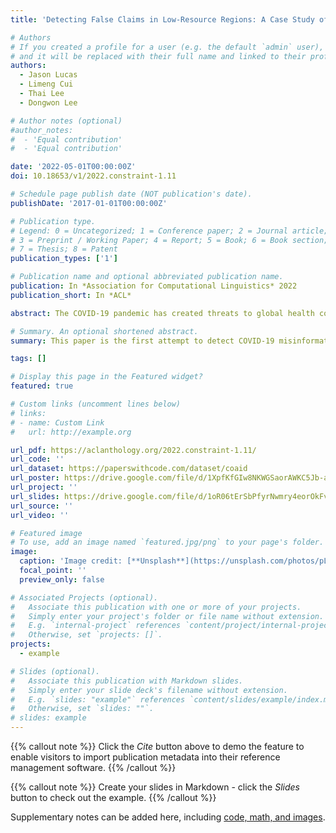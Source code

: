 ```yaml
---
title: 'Detecting False Claims in Low-Resource Regions: A Case Study of Caribbean Islands'

# Authors
# If you created a profile for a user (e.g. the default `admin` user), write the username (folder name) here
# and it will be replaced with their full name and linked to their profile.
authors:
  - Jason Lucas
  - Limeng Cui
  - Thai Lee
  - Dongwon Lee

# Author notes (optional)
#author_notes:
#  - 'Equal contribution'
#  - 'Equal contribution'

date: '2022-05-01T00:00:00Z'
doi: 10.18653/v1/2022.constraint-1.11

# Schedule page publish date (NOT publication's date).
publishDate: '2017-01-01T00:00:00Z'

# Publication type.
# Legend: 0 = Uncategorized; 1 = Conference paper; 2 = Journal article;
# 3 = Preprint / Working Paper; 4 = Report; 5 = Book; 6 = Book section;
# 7 = Thesis; 8 = Patent
publication_types: ['1']

# Publication name and optional abbreviated publication name.
publication: In *Association for Computational Linguistics* 2022
publication_short: In *ACL* 

abstract: The COVID-19 pandemic has created threats to global health control. Misinformation circulated on social media and news outlets has undermined public trust towards Government and health agencies. This problem is further exacerbated in developing countries or low-resource regions, where the news is not equipped with abundant English fact-checking information. In this paper, we make the first attempt to detect COVID-19 misinformation (in English, Spanish, and Haitian French) populated in the Caribbean regions, using the fact-checked claims in the US (in English). We started by collecting a dataset of Caribbean real & fake claims. Then we trained several classification and language models on COVID-19 in the high-resource language regions and transferred the knowledge to the Caribbean claim dataset. The experimental results of this paper reveal the limitations of current fake claim detection in low-resource regions and encourage further research on multi-lingual detection.

# Summary. An optional shortened abstract.
summary: This paper is the first attempt to detect COVID-19 misinformation (in English, Spanish, and Haitian French) populated in the Caribbean regions, using the fact-checked claims in the US (in English).

tags: []

# Display this page in the Featured widget?
featured: true

# Custom links (uncomment lines below)
# links:
# - name: Custom Link
#   url: http://example.org

url_pdf: https://aclanthology.org/2022.constraint-1.11/
url_code: ''
url_dataset: https://paperswithcode.com/dataset/coaid
url_poster: https://drive.google.com/file/d/1XpfKfGIw8NKWGSaorAWKC5Jb-asLkuH3/view?usp=sharing
url_project: ''
url_slides: https://drive.google.com/file/d/1oR06tErSbPfyrNwmry4eorOkFvJKVIqO/view?usp=sharing
url_source: ''
url_video: ''

# Featured image
# To use, add an image named `featured.jpg/png` to your page's folder.
image:
  caption: 'Image credit: [**Unsplash**](https://unsplash.com/photos/pLCdAaMFLTE)'
  focal_point: ''
  preview_only: false

# Associated Projects (optional).
#   Associate this publication with one or more of your projects.
#   Simply enter your project's folder or file name without extension.
#   E.g. `internal-project` references `content/project/internal-project/index.md`.
#   Otherwise, set `projects: []`.
projects:
  - example

# Slides (optional).
#   Associate this publication with Markdown slides.
#   Simply enter your slide deck's filename without extension.
#   E.g. `slides: "example"` references `content/slides/example/index.md`.
#   Otherwise, set `slides: ""`.
# slides: example
---
```


{{% callout note %}}
Click the _Cite_ button above to demo the feature to enable visitors to import publication metadata into their reference management software.
{{% /callout %}}

{{% callout note %}}
Create your slides in Markdown - click the _Slides_ button to check out the example.
{{% /callout %}}

Supplementary notes can be added here, including [code, math, and images](https://wowchemy.com/docs/writing-markdown-latex/).
